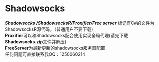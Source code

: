 # Shadowsocks
***Shadowsocks /ShadowsocksR/Proxifier/Free server***
标记有C#的文件为ShadowsocksR源代码。（普通用户不要下载)  
**Proxifier**可以和Shadowsocks配合使用实现全局代理(请先下载**Shadowsocks.zip**文件并解压)  
**FreeServer**为最新更新的shadowsocks服务器配置  
任何问题可直接联系我QQ：1250060214  
